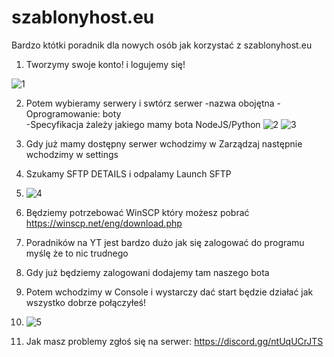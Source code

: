# szablonyhost.eu
Bardzo któtki poradnik dla nowych osób jak korzystać z szablonyhost.eu

1. Tworzymy swoje konto! i logujemy się!

![1](https://user-images.githubusercontent.com/129689696/229596952-f252403a-4321-4100-bfb6-800f4c44205b.png)

2. Potem wybieramy serwery i swtórz serwer 
-nazwa obojętna
-Oprogramowanie: boty  
-Specyfikacja żależy jakiego mamy bota NodeJS/Python
![2](https://user-images.githubusercontent.com/129689696/229596488-d7150090-d5a6-445e-8c59-20c18855f5c6.png)
![3](https://user-images.githubusercontent.com/129689696/229596642-1b57c1d2-3ba8-4930-854b-eaddf3bc64ab.png)

3. Gdy już mamy dostępny serwer wchodzimy w Zarządzaj następnie wchodzimy w settings
4. Szukamy SFTP DETAILS i odpalamy Launch SFTP
5. ![4](https://user-images.githubusercontent.com/129689696/229597643-87032282-bd2d-44ea-b68d-96344fa607e4.png)

5. Będziemy potrzebować WinSCP który możesz pobrać https://winscp.net/eng/download.php
6. Poradników na YT jest bardzo dużo jak się zalogować do programu myślę że to nic trudnego
7. Gdy już będziemy zalogowani dodajemy tam naszego bota
8. Potem wchodzimy w Console i wystarczy dać start będzie działać jak wszystko dobrze połączyłeś!
9. ![5](https://user-images.githubusercontent.com/129689696/229599913-a93745d8-7c37-4ba1-8e28-5dfa631edbda.png)
10. Jak masz problemy zgłoś się na serwer: https://discord.gg/ntUqUCrJTS
